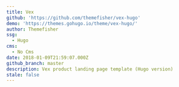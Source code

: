 ```yaml
---
title: Vex
github: 'https://github.com/themefisher/vex-hugo'
demo: 'https://themes.gohugo.io/theme/vex-hugo/'
author: Themefisher
ssg:
  - Hugo
cms:
  - No Cms
date: 2018-01-09T21:59:07.000Z
github_branch: master
description: Vex product landing page template (Hugo version)
stale: false
---
```

